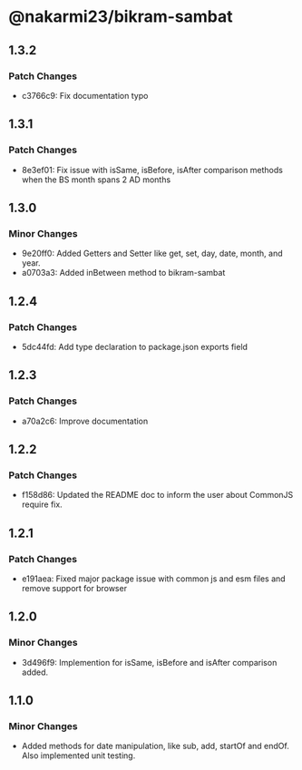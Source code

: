 # @nakarmi23/bikram-sambat

## 1.3.2

### Patch Changes

- c3766c9: Fix documentation typo

## 1.3.1

### Patch Changes

- 8e3ef01: Fix issue with isSame, isBefore, isAfter comparison methods when the BS month spans 2 AD months

## 1.3.0

### Minor Changes

- 9e20ff0: Added Getters and Setter like get, set, day, date, month, and year.
- a0703a3: Added inBetween method to bikram-sambat

## 1.2.4

### Patch Changes

- 5dc44fd: Add type declaration to package.json exports field

## 1.2.3

### Patch Changes

- a70a2c6: Improve documentation

## 1.2.2

### Patch Changes

- f158d86: Updated the README doc to inform the user about CommonJS require fix.

## 1.2.1

### Patch Changes

- e191aea: Fixed major package issue with common js and esm files and remove support for browser

## 1.2.0

### Minor Changes

- 3d496f9: Implemention for isSame, isBefore and isAfter comparison added.

## 1.1.0

### Minor Changes

- Added methods for date manipulation, like sub, add, startOf and endOf. Also implemented unit testing.
